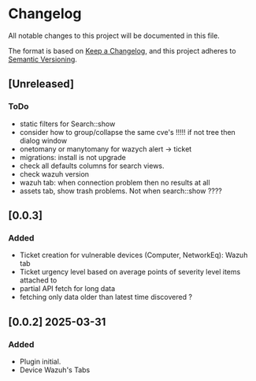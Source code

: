 # Changelog

All notable changes to this project will be documented in this file.

The format is based on [Keep a Changelog](https://keepachangelog.com/en/1.1.0/),
and this project adheres to [Semantic Versioning](https://semver.org/spec/v2.0.0.html).

## [Unreleased]

### ToDo
- static filters for Search::show
- consider how to group/collapse the same cve's !!!!! if not tree then dialog window
- onetomany or manytomany for wazych alert -> ticket
- migrations: install is not upgrade
- check all defaults columns for search views.
- check wazuh version
- wazuh tab: when connection problem then no results at all
- assets tab, show trash problems. Not when search::show ????

## [0.0.3]

### Added
- Ticket creation for vulnerable devices (Computer, NetworkEq): Wazuh tab
- Ticket urgency level based on average points of severity level items attached to
- partial API fetch for long data
- fetching only data older than latest time discovered ?

## [0.0.2] 2025-03-31

### Added

- Plugin initial.
- Device Wazuh's Tabs
